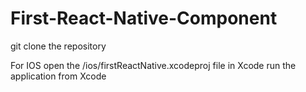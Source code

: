 # First-React-Native-Component

git clone the repository

For IOS
open the /ios/firstReactNative.xcodeproj file in Xcode
run the application from Xcode
